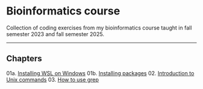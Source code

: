 # Bioinformatics course
Collection of coding exercises from my bioinformatics course taught in fall semester 2023 and fall semester 2025.

---

## Chapters
01a. [Installing WSL on Windows](https://github.com/michaelgruenstaeudl/BioinformaticsCourseGruenstaeudl/blob/main/doc/01a_Installing_WSL.md)
01b. [Installing packages](https://github.com/michaelgruenstaeudl/BioinformaticsCourseGruenstaeudl/blob/main/doc/01b_Installing_packages.md)
02. [Introduction to Unix commands](https://github.com/michaelgruenstaeudl/BioinformaticsCourseGruenstaeudl/blob/main/doc/02_Unix_system_commands.md)
03. [How to use grep](https://github.com/michaelgruenstaeudl/BioinformaticsCourseGruenstaeudl/blob/main/doc/03_How_to_use_grep.md)

<!-- 
05. [Piping and redirecting output in Unix](https://github.com/michaelgruenstaeudl/BioinformaticsCourseGruenstaeudl/blob/main/doc/05_piping_and_redirecting_in_UNIX.md)
06. [Pattern recognition among local GenBank records](https://github.com/michaelgruenstaeudl/BioinformaticsCourseGruenstaeudl/blob/main/doc/06_pattern_recognition_among_GenBank_records.md)
07. [Data mining of GenBank using edirect tools](https://github.com/michaelgruenstaeudl/BioinformaticsCourseGruenstaeudl/blob/main/doc/07_GenBank_data_mining_with_edirect.md)
08. [Cross-referencing different NCBI databases](https://github.com/michaelgruenstaeudl/BioinformaticsCourseGruenstaeudl/blob/main/doc/08_Crossreferencing_different_NCBI_databases.md)
09. [Using BLAST locally](https://github.com/michaelgruenstaeudl/BioinformaticsCourseGruenstaeudl/blob/main/doc/09_Using_BLAST_locally.md)
10. [Assemblying human mitochondrial genomes](https://github.com/michaelgruenstaeudl/BioinformaticsCourseGruenstaeudl/blob/main/doc/10_Mitochondrial_genome_assembly.md)
11. [Assemblying plant plastid genomes](https://github.com/michaelgruenstaeudl/BioinformaticsCourseGruenstaeudl/blob/main/doc/11_Plastid_genome_assembly.md)
12. [Analyzing gene expression in humans](https://github.com/michaelgruenstaeudl/BioinformaticsCourseGruenstaeudl/blob/main/doc/12_RNA_seq_analysis.md)
 -->
